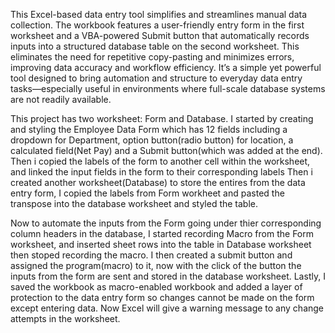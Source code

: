 
This Excel-based data entry tool simplifies and streamlines manual data collection. The workbook features a user-friendly entry form in the first worksheet and a VBA-powered Submit button that automatically records inputs into a structured database table on the second worksheet. This eliminates the need for repetitive copy-pasting and minimizes errors, improving data accuracy and workflow efficiency. It’s a simple yet powerful tool designed to bring automation and structure to everyday data entry tasks—especially useful in environments where full-scale database systems are not readily available.

This project has two worksheet: Form and Database. I started by creating and styling the Employee Data Form which has 12 fields including a dropdown for Department, option button(radio button) for location, a calculated field(Net Pay) and a Submit button(which was added at the end). Then i copied the labels of the form to another cell within the worksheet, and linked the input fields in the form to their corresponding labels Then i created another worksheet(Database) to store the entires from the data entry form, I copied the labels from Form workheet and pasted the transpose into the database worksheet and styled the table.

Now to automate the inputs from the Form going under thier corresponding column headers in the database, I started recording Macro from the Form worksheet, and inserted sheet rows into the table in Database worksheet then stoped recording the macro. I then created a submit button and assigned the program(macro) to it, now with the click of the button the inputs from the form are sent and stored in the database worksheet. Lastly, I saved the workbook as macro-enabled workbook and added a layer of protection to the data entry form so changes cannot be made on the form except entering data. Now Excel will give a warning message to any change attempts in the worksheet.
